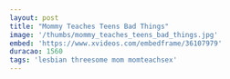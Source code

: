 ```yaml
---
layout: post
title: "Mommy Teaches Teens Bad Things"
image: '/thumbs/mommy_teaches_teens_bad_things.jpg'
embed: 'https://www.xvideos.com/embedframe/36107979'
duracao: 1560
tags: 'lesbian threesome mom momteachsex'
---
```

